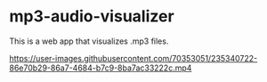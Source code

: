 # mp3-audio-visualizer

This is a web app that visualizes .mp3 files.

https://user-images.githubusercontent.com/70353051/235340722-86e70b29-86a7-4684-b7c9-8ba7ac33222c.mp4